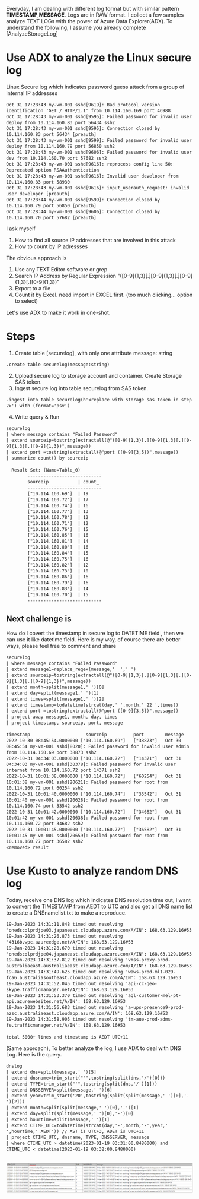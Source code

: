 Everyday, I am dealing with different log format but with similar pattern **TIMESTAMP**,**MESSAGE**. Logs are in RAW format. 
I collect a few samples analyze TEXT LOGs with the power of Azure Data Explorer(ADX). To understand the following, I assume you already complete [AnalyzeStorageLog]

# Use ADX to analyze the Linux secure log 

Linux Secure log which indicates password guess attack from a group of internal IP addresses 

```
Oct 31 17:28:43 my-vm-001 sshd[9619]: Bad protocol version identification 'GET / HTTP/1.1' from 10.114.160.169 port 46988
Oct 31 17:28:43 my-vm-001 sshd[9595]: Failed password for invalid user deploy from 10.114.160.83 port 56434 ssh2
Oct 31 17:28:43 my-vm-001 sshd[9595]: Connection closed by 10.114.160.83 port 56434 [preauth]
Oct 31 17:28:43 my-vm-001 sshd[9599]: Failed password for invalid user deploy from 10.114.160.79 port 56850 ssh2
Oct 31 17:28:43 my-vm-001 sshd[9606]: Failed password for invalid user dev from 10.114.160.70 port 57682 ssh2
Oct 31 17:28:43 my-vm-001 sshd[9616]: reprocess config line 50: Deprecated option RSAAuthentication
Oct 31 17:28:43 my-vm-001 sshd[9616]: Invalid user developer from 10.114.160.83 port 58930
Oct 31 17:28:43 my-vm-001 sshd[9616]: input_userauth_request: invalid user developer [preauth]
Oct 31 17:28:44 my-vm-001 sshd[9599]: Connection closed by 10.114.160.79 port 56850 [preauth]
Oct 31 17:28:44 my-vm-001 sshd[9606]: Connection closed by 10.114.160.70 port 57682 [preauth]
```

I ask myself 
  1. How to find all source IP addresses that are involved in this attack
  2. How to count by IP adressses

The obvious approach is 
  1. Use any TEXT Editor software or grep
  2. Search IP Address by Regular Expression "([0-9]{1,3}[.][0-9]{1,3}[.][0-9]{1,3}[.][0-9]{1,3})" 
  3. Export to a file 
  4. Count it by Excel. need import in EXCEL first. (too much clicking... option to select)

Let's use ADX to make it work in one-shot. 

# Steps
1. Create table [securelog], with only one attribute message: string
  ```kql
  .create table securelog(message:string)
  ```
2. Upload secure log to storage account and container. Create Storage SAS token. 
3. Ingest secure log into table securelog from SAS token. 
  ```kql
  .ingest into table securelog(h'<replace with storage sas token in step 2>') with (format='psv')
  ```
4. Write query & Run
  ```kql
  securelog 
  | where message contains "Failed Password"
  | extend sourceip=tostring(extractall(@"([0-9]{1,3}[.][0-9]{1,3}[.][0-9]{1,3}[.][0-9]{1,3})",message))
  | extend port =tostring(extractall(@"port ([0-9]{3,5})",message))
  | summarize count() by sourceip

    Result Set: (Name=Table_0)
          ----------------------------
          sourceip           | count_
          ----------------------------
          ["10.114.160.69"]  | 19
          ["10.114.160.72"]  | 17
          ["10.114.160.74"]  | 16
          ["10.114.160.77"]  | 13
          ["10.114.160.78"]  | 12
          ["10.114.160.71"]  | 12
          ["10.114.160.76"]  | 15
          ["10.114.160.85"]  | 16
          ["10.114.160.81"]  | 14
          ["10.114.160.80"]  | 16
          ["10.114.160.84"]  | 15
          ["10.114.160.75"]  | 16
          ["10.114.160.82"]  | 12
          ["10.114.160.73"]  | 10
          ["10.114.160.86"]  | 16
          ["10.114.160.79"]  | 16
          ["10.114.160.83"]  | 14
          ["10.114.160.70"]  | 15
          ----------------------------
```          
          
          
## Next challenge is 

How do I covert the timestamp in secure log to DATETIME field , then we can use it like datetime field. Here is my way, of course there are better ways, please feel free to comment and share

``` kql
securelog 
| where message contains "Failed Password"
| extend message1=replace_regex(message,'  ',' ')
| extend sourceip=tostring(extractall(@"([0-9]{1,3}[.][0-9]{1,3}[.][0-9]{1,3}[.][0-9]{1,3})",message))
| extend month=split(message1,' ')[0] 
| extend day=split(message1,' ')[1] 
| extend times=split(message1,' ')[2] 
| extend timestamp=todatetime(strcat(day,' ',month,' 22 ',times))
| extend port =tostring(extractall(@"port ([0-9]{3,5})",message))
| project-away message1, month, day, times
| project timestamp, sourceip, port, message

timestamp	                  sourceip	        port	    message
2022-10-30 08:45:54.0000000	["10.114.160.69"]	["38873"]	Oct 30 08:45:54 my-vm-001 sshd[8020]: Failed password for invalid user admin from 10.114.160.69 port 38873 ssh2
2022-10-31 04:34:03.0000000	["10.114.160.72"]	["14371"]	Oct 31 04:34:03 my-vm-001 sshd[30378]: Failed password for invalid user internet from 10.114.160.72 port 14371 ssh2
2022-10-31 10:01:38.0000000	["10.114.160.72"]	["60254"]	Oct 31 10:01:38 my-vm-001 sshd[20621]: Failed password for root from 10.114.160.72 port 60254 ssh2
2022-10-31 10:01:40.0000000	["10.114.160.74"]	["33542"]	Oct 31 10:01:40 my-vm-001 sshd[20628]: Failed password for root from 10.114.160.74 port 33542 ssh2
2022-10-31 10:01:42.0000000	["10.114.160.72"]	["34682"]	Oct 31 10:01:42 my-vm-001 sshd[20638]: Failed password for root from 10.114.160.72 port 34682 ssh2
2022-10-31 10:01:45.0000000	["10.114.160.77"]	["36582"]	Oct 31 10:01:45 my-vm-001 sshd[20659]: Failed password for root from 10.114.160.77 port 36582 ssh2
<removed> result
```


# Use Kusto to analyze random DNS log

Today, receive one DNS log which indicates DNS resolution time out, I want to convert the TIMESTAMP from AEDT to UTC and also get all DNS name list to create a DNSnamelist.txt to make a reproduce. 

```
19-Jan-2023 14:31:11.848 timed out resolving 'onedscolprdjpe03.japaneast.cloudapp.azure.com/A/IN': 168.63.129.16#53
19-Jan-2023 14:31:26.873 timed out resolving '4316b.wpc.azureedge.net/A/IN': 168.63.129.16#53
19-Jan-2023 14:31:28.670 timed out resolving 'onedscolprdjpe04.japaneast.cloudapp.azure.com/A/IN': 168.63.129.16#53
19-Jan-2023 14:31:37.812 timed out resolving 'vmss-proxy-prod-australiaeast.australiaeast.cloudapp.azure.com/A/IN': 168.63.129.16#53
19-Jan-2023 14:31:49.625 timed out resolving 'waws-prod-ml1-029-fca6.australiasoutheast.cloudapp.azure.com/A/IN': 168.63.129.16#53
19-Jan-2023 14:31:52.045 timed out resolving 'api-cc-geo-skype.trafficmanager.net/A/IN': 168.63.129.16#53
19-Jan-2023 14:31:53.370 timed out resolving 'agl-customer-mel-pt-api.azurewebsites.net/A/IN': 168.63.129.16#53
19-Jan-2023 14:31:56.683 timed out resolving 'a-ups-presence9-prod-azsc.australiaeast.cloudapp.azure.com/A/IN': 168.63.129.16#53
19-Jan-2023 14:31:58.905 timed out resolving 'tm-aue-prod-adms-fe.trafficmanager.net/A/IN': 168.63.129.16#53

total 5000+ lines and timestamp is AEDT UTC+11
```

(Same approach), To better analyze the log, I use ADX to deal with DNS Log. Here is the query.

```kql
dnslog
| extend dns=split(message,' ')[5]
| extend dnsname=trim_start("'",tostring(split(dns,'/')[0]))
| extend TYPE=trim_start("'",tostring(split(dns,'/')[1]))
| extend DNSSERVER=split(message,' ')[6]
| extend year=trim_start('20',tostring(split(split(message,' ')[0],'-')[2]))
| extend month=split(split(message,' ')[0],'-')[1]
| extend day=split(split(message,' ')[0],'-')[0]
| extend hourtime=split(message,' ')[1]
| extend CTIME_UTC=todatetime(strcat(day,'-',month,'-',year,' ',hourtime,' AEDT')) // AST is UTC+3, ADET is UTC+11
| project CTIME_UTC, dnsname, TYPE, DNSSERVER, message
| where CTIME_UTC > datetime(2023-01-19 03:31:00.8480000) and CTIME_UTC < datetime(2023-01-19 03:32:00.8480000)
 
```
![image](./.image/dnslog_kusto.png?raw=true)

